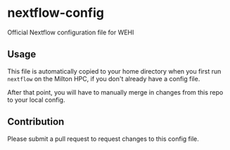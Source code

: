 # nextflow-config
Official Nextflow configuration file for WEHI

## Usage

This file is automatically copied to your home directory when you first run `nextflow` on the Milton HPC, if you don't already have a config file.

After that point, you will have to manually merge in changes from this repo to your local config.

## Contribution

Please submit a pull request to request changes to this config file.
